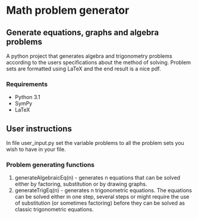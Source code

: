 # Math problem generator
## Generate equations, graphs and algebra problems
A python project that generates algebra and trigonometry problems according to the users specifications about the method of solving. Problem sets are formatted using LaTeX and the end result is a nice pdf.

### Requirements
* Python 3.1
* SymPy
* LaTeX

## User instructions

In file user_input.py set the variable problems to all the problem sets you wish to have in your file.

### Problem generating functions

1. generateAlgebraicEq(n) - generates n equations that can be solved either by factoring, substitution or by drawing graphs.
2. generateTrigEq(n) - generates n trigonometric equations. The equations can be solved either in one step, several steps or might require the use of substitution (or sometimes factoring) before they can be solved as classic trigonometric equations.
